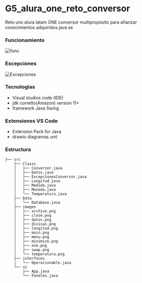 # G5_alura_one_reto_conversor
Reto uno alura latam ONE conversor multipropósito para afianzar conocimientos adquiridos java se

### Funcionamiento
![func](https://github.com/ccortes66/G5_alura_one_reto_conversor/assets/63931313/84663b8f-645b-4f46-a5e8-33dd3b949103)

### Excepciones
![Excepciones](https://github.com/ccortes66/G5_alura_one_reto_conversor/assets/63931313/a53c0655-6c9a-4f12-bd6e-fa7a6acd1e2f)


### Tecnologías
- Visual studios code (IDE)
- jdk corretto(Amazon) version 11+
- framework Java Swing

### Extensiones VS Code
- Extension Pack for Java
- drawio diagramas uml

### Estructura
```tree
├── src
    ├── Classs
    │   ├── Conversor.java
    │   ├── Datos.java
    │   ├── ExcepcionesConversor.java
    │   ├── Longitud.java
    │   ├── Medida.java
    │   ├── Moneda.java
    │   └── Temperatura.java
    ├── Data
    │   └── Database.java
    ├── images
    │   ├── archivo.png
    │   ├── close.png
    │   ├── datos.png
    │   ├── divisas.png
    │   ├── longitud.png
    │   ├── main.png
    │   ├── menu.png
    │   ├── minimize.png
    │   ├── one.png
    │   ├── swap.png
    │   └── temperatura.png
    ├── interfaces
    │   └── Operacionable.java
    └── ui
        ├── App.java
        └── Paneles.java
```



